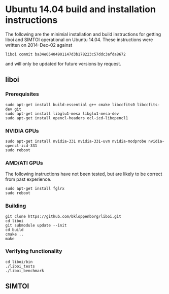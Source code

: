 Ubuntu 14.04 build and installation instructions
========

The following are the minimial installation and build instructions for
getting liboi and SIMTOI operational on Ubuntu 14.04. These instructions
were written on 2014-Dec-02 against

    liboi commit ba34e05404901147d3b178223c57ddc3afda8672
    
and will only be updated for future versions by request.

## liboi

### Prerequisites

    sudo apt-get install build-essential g++ cmake libccfits0 libccfits-dev git
    sudo apt-get install libglu1-mesa libglu1-mesa-dev
    sudo apt-get install opencl-headers ocl-icd-libopencl1

### NVIDIA GPUs

    sudo apt-get install nvidia-331 nvidia-331-uvm nvidia-modprobe nvidia-opencl-icd-331
    sudo reboot

### AMD/ATI GPUs

The following instructions have not been tested, but are likely to be correct
from past experience.

    sudo apt-get install fglrx
    sudo reboot

### Building

    git clone https://github.com/bkloppenborg/liboi.git
    cd liboi
    git submodule update --init
    cd build
    cmake ..
    make
    
### Verifying functionality

    cd liboi/bin
    ./liboi_tests
    ./liboi_benchmark

## SIMTOI


